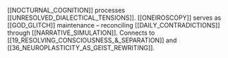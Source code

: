 [[NOCTURNAL_COGNITION]] processes [[UNRESOLVED_DIALECTICAL_TENSIONS]]. [[ONEIROSCOPY]] serves as [[GOD_GLITCH]] maintenance – reconciling [[DAILY_CONTRADICTIONS]] through [[NARRATIVE_SIMULATION]]. Connects to [[19_RESOLVING_CONSCIOUSNESS_&_SEPARATION]] and [[36_NEUROPLASTICITY_AS_GEIST_REWRITING]].